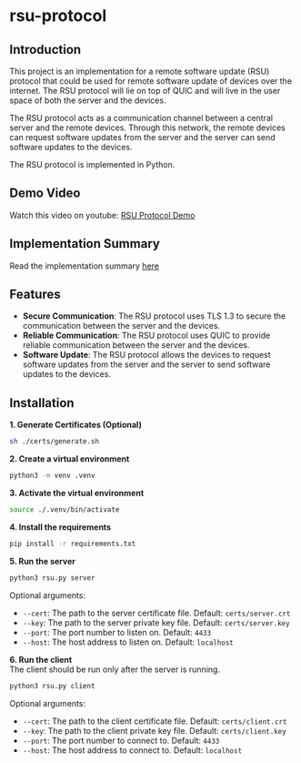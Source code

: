 # rsu-protocol

## Introduction
This project is an implementation for a remote software update (RSU) protocol that could be used for remote software update of devices over the internet. The RSU protocol will lie on top of QUIC and will live in the user space of both the server and the devices. 

The RSU protocol acts as a communication channel between a central server and the remote
devices. Through this network, the remote devices can request software updates from the server and the server can send software updates to the devices.

The RSU protocol is implemented in Python.



## Demo Video
Watch this video on youtube: [RSU Protocol Demo](https://youtu.be/JYie57dOFFs)


## Implementation Summary
Read the implementation summary [here](./P3-Implementation%20Summary.pdf)


## Features
- **Secure Communication**: The RSU protocol uses TLS 1.3 to secure the communication between the server and the devices.
- **Reliable Communication**: The RSU protocol uses QUIC to provide reliable communication between the server and the devices.
- **Software Update**: The RSU protocol allows the devices to request software updates from the server and the server to send software updates to the devices.


## Installation

**1. Generate Certificates (Optional)**

```bash
sh ./certs/generate.sh
```

**2. Create a virtual environment**
```bash
python3 -m venv .venv
```
**3. Activate the virtual environment**
```bash
source ./.venv/bin/activate
```
**4. Install the requirements**
```bash
pip install -r requirements.txt
```

**5. Run the server**
```bash
python3 rsu.py server
```

Optional arguments:

- `--cert`: The path to the server certificate file. Default: `certs/server.crt`
- `--key`: The path to the server private key file. Default: `certs/server.key`
- `--port`: The port number to listen on. Default: `4433`
- `--host`: The host address to listen on. Default: `localhost`


**6. Run the client**<br>
The client should be run only after the server is running.

```bash
python3 rsu.py client
```

Optional arguments:
- `--cert`: The path to the client certificate file. Default: `certs/client.crt`
- `--key`: The path to the client private key file. Default: `certs/client.key`
- `--port`: The port number to connect to. Default: `4433`
- `--host`: The host address to connect to. Default: `localhost`

